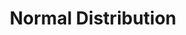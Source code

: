 ---
title: Normal Distribution
id: normal-distribution
script: /examples/math/normal-distribution.js
description: This interactive demonstrates the properties of the normal distribution.
input: undefined
tags: undefined
weight: undefined
draft: undefined
---